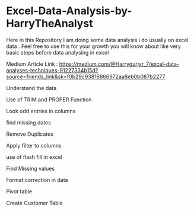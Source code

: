 # Excel-Data-Analysis-by-HarryTheAnalyst
Here in this Repository I am doing some data analysis i do usually on excel data . Feel free to use this for your growth 
you will know about like very basic steps before data analysing in excel 

Medium Article Link : https://medium.com/@Harrygurjar_7/excel-data-analyses-techniques-91227334b15d?source=friends_link&sk=f0b29c93816866972aa8eb0b087b2277

Understand the data

Use of TRIM and PROPER Function

Look odd entries in columns 

find missing dates

Remove Duplicates

Apply filter to columns 

use of flash fill in excel

Find Missing values

Format correction in data

Pivot table

Create Customer Table 


